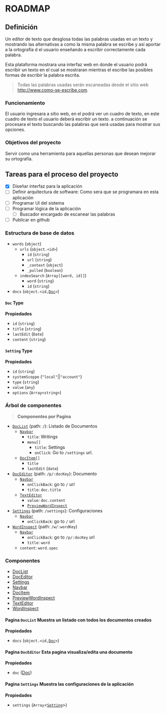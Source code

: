 # ROADMAP

## Definición

Un editor de texto que desglosa todas las palabras usadas en un texto y mostrando las alternativas a como la misma palabra se escribe y así aportar a la ortografía d el usuario enseñando a escribir correctamente cada palabra.

Esta plataforma mostrara una interfaz web en donde el usuario podrá escribir un texto en el cual se mostraran mientras el escribe las posibles formas de escribir la palabra escrita.

> Todas las palabras usadas serán escaneadas desde el sitio web <http://www.como-se-escribe.com>.

### Funcionamiento

El usuario ingresara a sitio web, en el podrá ver un cuadro de texto, en este cuadro de texto el usuario deberá escribir un texto. a continuación se procesara el texto buscando las palabras que será usadas para mostrar sus opciones.

### Objetivos del proyecto

Servir como una herramienta para aquellas personas que desean mejorar su ortografía.

## Tareas para el proceso del proyecto

- [x] Diseñar interfaz para la aplicación
- [ ] Definir arquitectura de software: Como sera que se programara en esta aplicación
- [ ] Programar UI del sistema
- [ ] Programar lógica de la aplicación
    - [ ] Buscador encargado de escanear las palabras
- [ ] Publicar en github

### Estructura de base de datos

- `words` (`object`)
    + `urls` (`object.<id>`)
        * `id` (`string`)
        * `url` (`string`)
        * `_context` (`object`)
        * `_pulled` (`boolean`)
    + `indexSearch` (`Array[[word, id]]`)
        * `word` (`string`)
        * `id` (`string`)
- `docs` (`object.<id,`[`Doc`](#type-doc)`>`)

<a name="type-doc"></a>
#### `Doc` Type

__Propiedades__

* `id` (`string`)
* `title` (`string`)
* `lastEdit` (`Date`)
* `content` (`string`)


<a name="type-setting"></a>
#### `Setting` Type

__Propiedades__
* `id` (`string`)
* `systemScoppe` (`"local"`||`"account"`)
* `type` (`string`)
* `value` (`any`)
* `options` (`Array<string>`)


### Árbol de componentes

> __Componentes por Pagina__

* [`DocList`](#component-doclist) (path: `/`): Listado de Documentos
    - [`Navbar`](#component-navbar)
        + `title`: Writings
        + `menu[]`
            * `title`: Settings
            * `onClick`: Go to `/settings` url.
    - [`DocItem[]`](#component-docitem)
        + `title`
        + `lastEdit` (`date`)
* [`DocEditor`](#component-doceditor) (path: `/p/:docKey`): Documento
    - [`Navbar`](#component-navbar)
        + `onClickBack`: go to `/` url
        + `title`: `doc.title`
    - [`TextEditor`](#component-texteditor)
        + `value`: `doc.content`
        + [`PreviewWordInspect`](#component-previewwordinspect)
* [`Settings`](#component-settings) (path: `/settings`): Configuraciones
    - [`Navbar`](#component-navbar)
        + `onClickBack`: go to `/` url
* [`WordInspect`](#component-wordinspect) (path: `/w/:wordKey`)
    - [`Navbar`](#component-navbar)
        + `onClickBack`: go to `/p/:docKey` url
        + `title`: `word`
    - `content`: `word.spec`

### Componentes

* [DocList](#component-doclist)
* [DocEditor](#component-doceditor)
* [Settings](#component-settings)
* [Navbar](#component-navbar)
* [DocItem](#component-docitem)
* [PreviewWordInspect](#component-previewwordinspect)
* [TextEditor](#component-texteditor)
* [WordInspect](#component-wordinspect)

<a name="component-doclist"></a>
#### Pagina `DocList` Muestra un listado con todos los documentos creados

__Propiedades__

* `docs` (`object.<id,`[`Doc`](#type-doc)`>`)

<a name="component-doceditor"></a>
#### Pagina `DocEditor` Esta pagina visualiza/edita una documento

__Propiedades__

* `doc` ([Doc](#type-doc))


<a name="component-settings"></a>
#### Pagina `Settings` Muestra las configuraciones de la aplicación

__Propiedades__

* `settings` (`Array`<[`Setting`](#type-setting)>)

